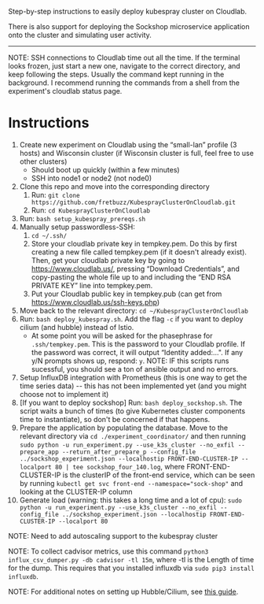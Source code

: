 Step-by-step instructions to easily deploy kubespray cluster on Cloudlab. 

There is also support for deploying the Sockshop microservice application onto the cluster and simulating user activity.

----
NOTE: SSH connections to Cloudlab time out all the time. If the terminal looks frozen, just start a new one, navigate to the correct directory, and keep following the steps. Usually the command kept running in the background. I recommend running the commands from a shell from the experiment's cloudlab status page.

# Instructions
1. Create new experiment on Cloudlab using the “small-lan” profile (3 hosts) and Wisconsin cluster (if Wisconsin cluster is full, feel free to use other clusters)
    * Should boot up quickly (within a few minutes)
    * SSH into node1 or node2 (not node0)
2. Clone this repo and move into the corresponding directory
    1. Run: `git clone https://github.com/fretbuzz/KubesprayClusterOnCloudlab.git`
    2. Run: `cd KubesprayClusterOnCloudlab`
3. Run: `bash setup_kubespray_prereqs.sh`
4. Manually setup passwordless-SSH:
    1. `cd ~/.ssh/`
    2. Store your cloudlab private key in tempkey.pem. Do this by first creating a new file called tempkey.pem (if it doesn't already exist). Then, get your cloudlab private key by going to https://www.cloudlab.us/, pressing “Download Credentials”, and copy-pasting the whole file up to and including the “END RSA PRIVATE KEY” line into tempkey.pem. 
    3. Put your Cloudlab public key in tempkey.pub (can get from https://www.cloudlab.us/ssh-keys.php)
5. Move back to the relevant directory: `cd ~/KubesprayClusterOnCloudlab`
6. Run: `bash deploy_kubespray.sh`. Add the flag `-c` if you want to deploy cilium (and hubble) instead of Istio.
    * At some point you will be asked for the phasephrase for `.ssh/tempkey.pem`. This is the password to your Cloudlab profile. If the password was correct, it will output “Identity added:...". If any y/N prompts shows up, respond: `y`.
   NOTE: IF this scripts runs sucessful, you should see a ton of ansible output and no errors.
7. Setup InfluxDB integration with Prometheus (this is one way to get the time series data) -- this has not been implemented yet (and you might choose not to implement it)
8. \[If you want to deploy sockshop\] Run: `bash deploy_sockshop.sh`. The script waits a bunch of times (to give Kubernetes cluster components time to instantiate), so don't be concerned if that happens.
9. Prepare the application by populating the database. Move to the relevant directory via `cd ./experiment_coordinator/` and then running `sudo python -u run_experiment.py --use_k3s_cluster --no_exfil --prepare_app --return_after_prepare_p --config_file ../sockshop_experiment.json --localhostip FRONT-END-CLUSTER-IP --localport 80 | tee sockshop_four_140.log`, where FRONT-END-CLUSTER-IP is the clusterIP of the front-end service, which can be seen by running `kubectl get svc front-end --namespace="sock-shop"` and looking at the CLUSTER-IP column
10. Generate load (warning: this takes a long time and a lot of cpu):
`sudo python -u run_experiment.py --use_k3s_cluster --no_exfil --config_file ../sockshop_experiment.json --localhostip FRONT-END-CLUSTER-IP --localport 80`

NOTE: Need to add autoscaling support to the kubespray cluster

NOTE: To collect cadvisor metrics, use this command 
`python3 influx_csv_dumper.py -db cadvisor -tl 15m`, where -tl is the Length of time for the dump. This requires that you installed influxdb via `sudo pip3 install influxdb`.

NOTE: For additional notes on setting up Hubble/Cilium, see [this guide](cilium-readme.md).
